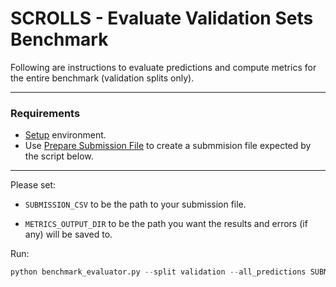 # SCROLLS - Evaluate Validation Sets Benchmark

Following are instructions to evaluate predictions and compute metrics for the entire benchmark (validation splits only).

*** 

### Requirements
* [Setup](https://github.com/tau-nlp/scrolls/blob/main/evaluator/README.md#setup) environment.
* Use [Prepare Submission File](https://github.com/tau-nlp/scrolls/blob/main/evaluator/PREPARE_SUBMISSION_FILE.md#) to create a submmision file expected by the script below.

***

Please set:
* `SUBMISSION_CSV` to be the path to your submission file.
  
* `METRICS_OUTPUT_DIR` to be the path you want the results and errors (if any) will be saved to.

Run:

```python
python benchmark_evaluator.py --split validation --all_predictions SUBMISSION_CSV --metrics_output_dir METRICS_OUTPUT_DIR
```
